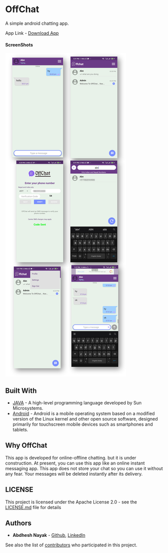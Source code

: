 # OffChat

A simple android chatting app.

App Link - [Download App](https://github.com/abdheshnayak/OffChat/blob/master/app/release/app-release.apk)

#### ScreenShots

![Image of the Main Screen](screenshots/1.png)


## Built With

* [JAVA](https://docs.oracle.com/javase/8/docs/api/) - A high-level programming language developed by Sun Microsystems.
* [Android](https://developer.android.com/docs) - Android is a mobile operating system based on a modified version of the Linux kernel and other open source software, designed primarily for touchscreen mobile devices such as smartphones and tablets.

## Why OffChat

This app is developed for online-offline chatting. but it is under construction. At present, you can use this app like an online instant messaging app.
This app does not store your chat so you can use it without any fear.
Your messages will be deleted instantly after its delivery.

## LICENSE

This project is licensed under the Apache License 2.0 - see the [LICENSE.md](LICENSE.md) file for details

## Authors

* **Abdhesh Nayak** - [Github](https://github.com/abdheshnayak), [LinkedIn](https://www.linkedin.com/in/abdhesh-nayak/)

See also the list of [contributors](https://github.com/abdheshnayak/OffChat/contributors) who participated in this project.
